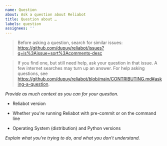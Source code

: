 ```yaml
---
name: Question
about: Ask a question about Reliabot
title: Question about …
labels: question
assignees: ''
---
```


> Before asking a question, search for similar issues: \
> https://github.com/dupuy/reliabot/issues?q=is%3Aissue+sort%3Acomments-desc

> If you find one, but still need help, ask your question in that issue. A few
> internet searches may turn up an answer. For help asking questions, see \
> https://github.com/dupuy/reliabot/blob/main/CONTRIBUTING.md#asking-a-question.

_Provide as much context as you can for your question._

- Reliabot version

- Whether you're running Reliabot with pre-commit or on the command line

- Operating System (distribution) and Python versions

_Explain what you're trying to do, and what you don't understand._
